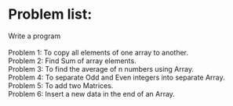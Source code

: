 # Problem list: 

Write a program<br><br>
Problem 1: To copy all elements of one array to another.<br>
Problem 2: Find Sum of array elements.<br>
Problem 3: To find the average of n numbers using Array.<br>
Problem 4: To separate Odd and Even integers into separate Array.<br>
Problem 5: To add two Matrices.<br>
Problem 6: Insert a new data in the end of an Array.